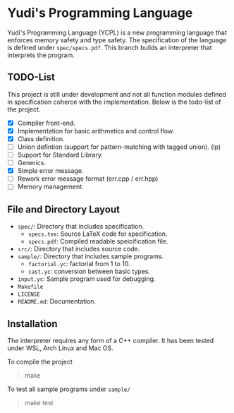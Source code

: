 # Yudi's Programming Language

Yudi's Programming Language (YCPL) is a new programming language that enforces memory safety and type safety. The specification of the language is defined under `spec/specs.pdf`. This branch builds an interpreter that interprets the program.

## TODO-List

This project is still under development and not all function modules defined in specification coherce with the implementation. Below is the todo-list of the project.

- [x] Compiler front-end.
- [x] Implementation for basic arithmetics and control flow.
- [x] Class definition.
- [ ] Union defintion (support for pattern-matching with tagged union). (ip)
- [ ] Support for Standard Library.
- [ ] Generics.
- [x] Simple error message.
- [ ] Rework error message format (err.cpp / err.hpp)
- [ ] Memory management.

## File and Directory Layout

- `spec/`: Directory that includes specification.
    - `specs.tex`: Source LaTeX code for specification.
    - `specs.pdf`: Compiled readable speicification file.
- `src/`: Directory that includes source code.
- `sample/`: Directory that includes sample programs.
    - `factorial.yc`: factorial from 1 to 10.
    - `cast.yc`: conversion between basic types.
- `input.yc`: Sample program used for debugging.
- `Makefile`
- `LICENSE`
- `README.md`: Documentation.

## Installation

The interpreter requires any form of a C++ compiler. It has been tested under WSL, Arch Linux and Mac OS.

To compile the project

> make

To test all sample programs under `sample/`

> make test
